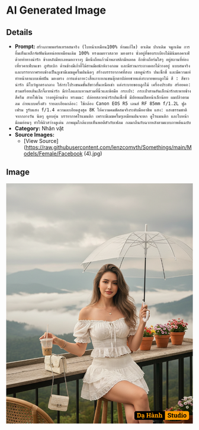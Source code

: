 # AI Generated Image

## Details
- **Prompt:** `สร้างภาพพอร์ตเทรตสมจริง (ใบหน้าเหมือน100% ห้ามแก้ไข) ตาเดิม ปากเดิม จมูกเดิม การยิ้มเห็นเหล็กจัดฟันนิดหน่อยเหมือนเดิม 100% ทรงผมยาวสลวย มองตรง นั่งอยู่ที่ขอบระเบียงไม้มินิมอลคาเฟ่ ด้วยท่าทางน่ารัก ข้างหลังมีทะเลหมอกจางๆ มือนึงถือแก้วน้ำพลาสติกมีหลอด อีกข้างถือร่มใสๆ อยู่สถานที่ท่องเที่ยวคาเฟ่บนเขา ภูทับเบิก ด้านข้างมีเก้าอี้ไม้สานมีผนักพิงวงกลม และมีสวนกระถางดอกไม้วางอยู่ แบบสมจริง และบรรยากาศรอบข้างเป็นภูเขามีเมฆดูครึ้มฝนนิดๆ สร้างบรรรยากาศที่สงบ เธอดูน่ารัก ปนเซ็กซี่ และมีความเท่ ทำหน้าตาแบบเพ้อฝัน มองตรง
การแต่งกาย:เสื้อเกาะอกแขนตุ๊กตาปล่อยชายแต่งระบายขอบลูกไม้ สี
: สีขาว น่ารัก มีโบว์พูกตรงกลาง
ใส่กระโปรงขนมชั้นสีขาวสั้นเหนือเข่า แต่งระบายขอบลูกไม้
เครื่องประดับ สร้อยคอ: สวมสร้อยเส้นเล็กจี้ลายน่ารัก มีกำไลและแหวนสวมที่นิ้วและข้อมือ กระเป๋า: กระเป๋าสานอันเล็กน่ารักสะพายข้างสีครีม สายโซ่เงิน วางอยู่ด้านข้าง
ทรงผม: ปล่อยสลวยน่ารักปนเซ็กซี่ มีปอยผมปิดหน้าเล็กน้อย ผมปลิวตามลม
ถ่ายแบบครึ่งตัว รายละเอียดกล้อง: ใช้กล้อง Canon EOS R5 เลนส์ RF 85mm f/1.2L ฟูลเฟรม รูรับแสง f/1.4 ความละเอียดสูงสุด 8K ให้ความคมชัดสมจริงระดับมืออาชีพ แสง: แสงธรรมชาติจากกลางวัน นิดๆ ดูอบอุ่น บรรยากาศโรแมนติก เพราะมีเมฆครึ้มๆเหมือนฝนจะตก ดูโรแมนติก และใบหน้า มีลมอ่อนๆ ทำให้ผิวสว่างดูเด่น ภาพมุมใกล้แบบเห็นพอดีตัวกับเฟลม กลมกลืนกับฉากหลังตามแบบภาพต้นฉบับ `
- **Category:** Nhân vật
- **Source Images:**
  - [View Source](https://raw.githubusercontent.com/lenzcomvth/Somethings/main/Models/Female/Facebook (4).jpg)

## Image
![AI Generated Image](./image-2025-10-17T04-31-44-036Z-cqq9l.png)